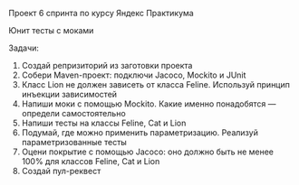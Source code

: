 Проект 6 спринта по курсу Яндекс Практикума 

Юнит тесты с моками

Задачи:
1. Создай репризиторий из заготовки проекта
2. Собери Maven-проект: подключи Jacoco, Mockito и JUnit
3. Класс Lion не должен зависеть от класса Feline. Используй принцип инъекции зависимостей
4. Напиши моки с помощью Mockito. Какие именно понадобятся — определи самостоятельно
5. Напиши тесты на классы Feline, Cat и Lion
6. Подумай, где можно применить параметризацию. Реализуй параметризованные тесты
7. Оцени покрытие с помощью Jacoco: оно должно быть не менее 100% для классов Feline, Cat и Lion
9. Создай пул-реквест
